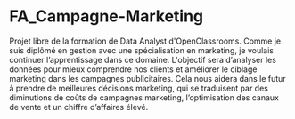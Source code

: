 # FA_Campagne-Marketing
Projet libre de la formation de Data Analyst d'OpenClassrooms. Comme je suis diplômé en gestion avec une spécialisation en marketing, je voulais continuer l’apprentissage dans ce domaine. L'objectif sera d’analyser les données pour mieux comprendre nos clients et améliorer le ciblage marketing dans les campagnes publicitaires. Cela nous aidera dans le futur à prendre de meilleures décisions marketing, qui se traduisent par des diminutions de coûts de campagnes marketing, l’optimisation des canaux de vente et un chiffre d’affaires élevé.
